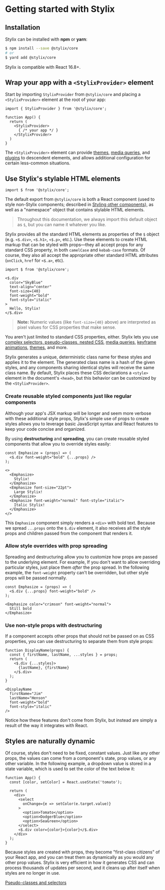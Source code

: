 # Getting started with Stylix

## Installation

Stylix can be installed with **npm** or **yarn**:

```sh
$ npm install --save @stylix/core
# or
$ yard add @stylix/core
```

Stylix is compatible with React 16.8+.

## Wrap your app with a `<StylixProvider>` element

Start by importing `StylixProvider` from `@stylix/core` and placing a `<StylixProvider>` element at the root of your app:

```tsx
import { StylixProvider } from '@stylix/core';

function App() {
  return (
    <StylixProvider>
      { /* your app */ }
    </StylixProvider>
  )
}
```

The `<StylixProvider>` element can provide [themes](/themes), [media queries](/media-queries), and [plugins](/plugins) to descendent elements, and allows additional configuration for certain less-common situations.

## Use Stylix's stylable HTML elements

```tsx
import $ from '@stylix/core';
```

The default export from `@stylix/core` is both a React component (used to style non-Stylix components; described in [Styling other components](/other-components)), as well as a "namespace" object that contains stylable HTML elements. 

> Throughout this documentation, we always import this default object as `$`, but you can name it whatever you like.

Stylix provides all the standard HTML elements as properties of the `$` object (e.g. `<$.div>`, `<$.h1>`, `<$.p>`, etc.). Use these elements to create HTML markup that can be styled with props—they all accept props for any standard CSS property, in both `camelCase` and `kebab-case` formats. Of course, they also all accept the appropriate other standard HTML attributes (`onClick`, `href` for `<$.a>`, etc).

```tsx-render
import $ from '@stylix/core';

<$.div
  color="SkyBlue"
  text-align="center"
  font-size={40}
  font-weight="bold"
  font-style="italic"
>
  Hello, Stylix!
</$.div>
```

> **Note:** Numeric values (like `font-size={40}` above) are interpreted as pixel values for CSS properties that make sense.

You aren't just limited to standard CSS properties, either. Stylix lets you use [complex selectors, pseudo-classes, nested CSS](/selectors), [media queries](/media-queries), [keyframe animations](/keyframe-animations), [themes](/themes), and more.

Stylix generates a unique, deterministic class name for these styles and applies it to the element. The generated class name is a hash of the given styles, and any components sharing identical styles will receive the same class name. By default, Stylix places these CSS declarations a `<style>` element in the document's `<head>`, but this behavior can be customized by the `<StylixProvider>`. 

### Create reusable styled components just like regular components

Although your app's JSX markup will be longer and seem more verbose with these additional style props, Stylix's simple use of props to create styles allows you to leverage basic JavaScript syntax and React features to keep your code concise and organized.

By using **destructuring** and **spreading**, you can create reusable styled components that allow you to override styles easily:

```tsx-render
const Emphasize = (props) => (
  <$.div font-weight="bold" {...props} />
);

<>
  <Emphasize>
    Stylix!
  </Emphasize>
  <Emphasize font-size="22pt">
    Large Stylix!
  </Emphasize>
  <Emphasize font-weight="normal" font-style="italic">
    Italic Stylix!
  </Emphasize>
</>
```

This `Emphasize` component simply renders a `<div>` with bold text. Because we spread `...props` onto the `$.div` element, it also receives all the style props and children passed from the component that renders it.

### Allow style overrides with **prop spreading**

Spreading and destructuring allow you to customize how props are passed to the underlying element. For example, If you don't want to allow overriding particular styles, just place them *after* the prop spread. In the following example, the `font-weight` property can't be overridden, but other style props will be passed normally.

```tsx-render
const Emphasize = (props) => (
  <$.div {...props} font-weight="bold" />
);

<Emphasize color="crimson" font-weight="normal">
  Still bold
</Emphasize>
```

### Use non-style props with **destructuring**

If a component accepts other props that should not be passed on as CSS properties, you can use destructuring to separate them from style props:

```tsx-render
function DisplayName(props) {
  const { firstName, lastName, ...styles } = props;
  return (
    <$.div {...styles}>
      {lastName}, {firstName}
    </$.div>
  );
}

<DisplayName 
  firstName="Jim"
  lastName="Henson"
  font-weight="bold" 
  font-style="italic"
/>
```

Notice how these features don't come from Stylix, but instead are simply a result of the way it integrates with React.

## Styles are naturally dynamic

Of course, styles don't need to be fixed, constant values. Just like any other props, the values can come from a component's state, prop values, or any other variable. In the following example, a dropdown value is stored in a state variable, which is used to set the color of the text below it:

```tsx-render-app
function App() {
  const [color, setColor] = React.useState('tomato');

  return (
    <div>
      <select 
        onChange={e => setColor(e.target.value)}
      >
        <option>Tomato</option>
        <option>DodgerBlue</option>
        <option>SeaGreen</option>
      </select>
      <$.div color={color}>{color}</$.div>
    </div>
  );
}
```

Because styles are created with props, they become "first-class citizens" of your React app, and you can treat them as dynamically as you would any other prop values. Stylix is very efficient in how it generates CSS and can process thousands of updates per second, and it cleans up after itself when styles are no longer in use.

<a href="/selectors" class="next-link">Pseudo-classes and selectors</a>
